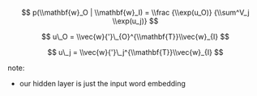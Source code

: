 $$
p(\\mathbf{w}_O | \\mathbf{w}_I) = \\frac
{\\exp(u_O)}
{\\sum^V_j \\exp(u_j)}
$$

$$
u\_O = \\vec{w}{'}\_{O}^{\\mathbf{T}}\\vec{w}_{I}
$$

$$
u\_j = \\vec{w}{'}\_j^{\\mathbf{T}}\\vec{w}_{I}
$$

note:
- our hidden layer is just the input word embedding
